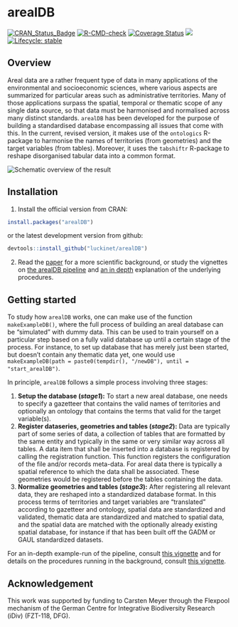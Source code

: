 
<!-- README.md is generated from README.Rmd. Please edit that file -->

# arealDB

[![CRAN_Status_Badge](http://www.r-pkg.org/badges/version/arealDB)](https://cran.r-project.org/package=arealDB)
[![R-CMD-check](https://github.com/luckinet/arealDB/workflows/R-CMD-check/badge.svg)](https://github.com/luckinet/arealDB/actions)
[![Coverage
Status](https://img.shields.io/codecov/c/github/luckinet/arealDB/master.svg)](https://codecov.io/github/EhrmannS/arealDB?branch=master)
[![](http://cranlogs.r-pkg.org/badges/grand-total/arealDB)](https://cran.r-project.org/package=arealDB)
[![Lifecycle:
stable](https://img.shields.io/badge/lifecycle-stable-brightgreen.svg)](https://lifecycle.r-lib.org/articles/stages.html#stable)

## Overview

Areal data are a rather frequent type of data in many applications of
the environmental and socioeconomic sciences, where various aspects are
summarized for particular areas such as administrative territories. Many
of those applications surpass the spatial, temporal or thematic scope of
any single data source, so that data must be harmonised and normalised
across many distinct standards. `arealDB` has been developed for the
purpose of building a standardised database encompassing all issues that
come with this. In the current, revised version, it makes use of the
`ontologics` R-package to harmonise the names of territories (from
geometries) and the target variables (from tables). Moreover, it uses
the `tabshiftr` R-package to reshape disorganised tabular data into a
common format.

![Schematic overview of the
result](https://github.com/luckinet/arealDB/blob/master/vignettes/schematic_overview.png)

## Installation

1)  Install the official version from CRAN:

``` r
install.packages("arealDB")
```

or the latest development version from github:

``` r
devtools::install_github("luckinet/arealDB")
```

2)  Read the
    [paper](https://www.sciencedirect.com/science/article/abs/pii/S1364815220307751)
    for a more scientific background, or study the vignettes on [the
    arealDB
    pipeline](https://luckinet.github.io/arealDB/articles/arealDB.html)
    and [an in
    depth](https://luckinet.github.io/arealDB/articles/technical_details.html)
    explanation of the underlying procedures.

## Getting started

To study how `arealDB` works, one can make use of the function
`makeExampleDB()`, where the full process of building an areal database
can be “simulated” with dummy data. This can be used to train yourself
on a particular step based on a fully valid database up until a certain
stage of the process. For instance, to set up database that has merely
just been started, but doesn’t contain any thematic data yet, one would
use
`makeExampleDB(path = paste0(tempdir(), "/newDB"), until = "start_arealDB")`.

In principle, `arealDB` follows a simple process involving three stages:

1.  **Setup the database (*stage1*):** To start a new areal database,
    one needs to specify a gazetteer that contains the valid names of
    territories and optionally an ontology that contains the terms that
    valid for the target variable(s).
2.  **Register dataseries, geometries and tables (*stage2*):** Data are
    typically part of some series of data, a collection of tables that
    are formatted by the same entity and typically in the same or very
    similar way across all tables. A data item that shall be inserted
    into a database is registered by calling the registration function.
    This function registers the configuration of the file and/or records
    meta-data. For areal data there is typically a spatial reference to
    which the data shall be associated. These geometries would be
    registered before the tables containing the data.
3.  **Normalize geometries and tables (*stage3*):** After registering
    all relevant data, they are reshaped into a standardized database
    format. In this process terms of territories and target variables
    are “translated” according to gazetteer and ontology, spatial data
    are standardized and validated, thematic data are standardized and
    matched to spatial data, and the spatial data are matched with the
    optionally already existing spatial database, for instance if that
    has been built off the GADM or GAUL standardized datasets.

For an in-depth example-run of the pipeline, consult [this
vignette](https://luckinet.github.io/arealDB/articles/arealDB.html) and
for details on the procedures running in the background, consult [this
vignette](https://luckinet.github.io/arealDB/articles/technical_details.html).

## Acknowledgement

This work was supported by funding to Carsten Meyer through the Flexpool
mechanism of the German Centre for Integrative Biodiversity Research
(iDiv) (FZT-118, DFG).

